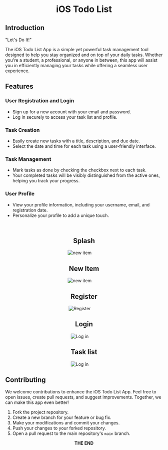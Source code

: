<div align="center">
 
# iOS Todo List 
</div>

## Introduction
"Let's Do It!"

The iOS Todo List App is a simple yet powerful task management tool designed to help you stay organized and on top of your daily tasks. Whether you're a student, a professional, or anyone in between, this app will assist you in efficiently managing your tasks while offering a seamless user experience.
$~~~~~~$
## Features

### User Registration and Login

- Sign up for a new account with your email and password.
- Log in securely to access your task list and profile.

### Task Creation

- Easily create new tasks with a title, description, and due date.
- Select the date and time for each task using a user-friendly interface.

### Task Management

- Mark tasks as done by checking the checkbox next to each task.
- Your completed tasks will be visibly distinguished from the active ones, helping you track your progress.

### User Profile

- View your profile information, including your username, email, and registration date.
- Personalize your profile to add a unique touch.

$~~~~~~$

<div align="center">
 
## Splash


![new item](https://github.com/Kshitijkumar15/iosToDo/blob/Beginning/Splash.png)
$~~~~~~$

## New Item


![new item](https://github.com/Kshitijkumar15/iosToDo/blob/Beginning/new%20task.png)
$~~~~~~$

## Register


![Register](https://github.com/Kshitijkumar15/iosToDo/blob/Beginning/Register.png)
$~~~~~~$

## Login


![Log in](https://github.com/Kshitijkumar15/iosToDo/blob/Beginning/Login.png)
$~~~~~~$

## Task list


![Log in](https://github.com/Kshitijkumar15/iosToDo/blob/Beginning/Task%20list.png)
$~~~~~~$

</div>

## Contributing

We welcome contributions to enhance the iOS Todo List App. Feel free to open issues, create pull requests, and suggest improvements. Together, we can make this app even better!

1. Fork the project repository.
2. Create a new branch for your feature or bug fix.
3. Make your modifications and commit your changes.
4. Push your changes to your forked repository.
5. Open a pull request to the main repository's `main` branch.
$~~~~~~$


<div align="center">
<b>THE END</b>
</div>















